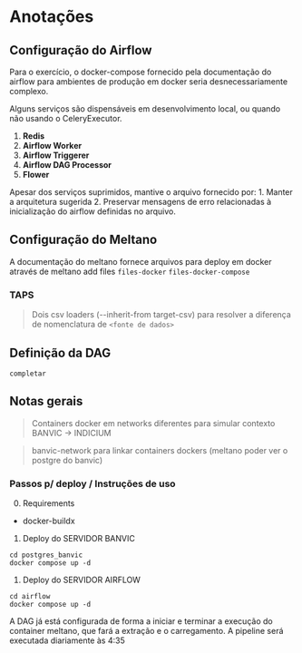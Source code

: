 # Anotações

## Configuração do Airflow

Para o exercício, o docker-compose fornecido pela documentação do airflow para ambientes de produção em docker seria desnecessariamente complexo.

Alguns serviços são dispensáveis em desenvolvimento local, ou quando não usando o CeleryExecutor.

1. **Redis**
2. **Airflow Worker**
3. **Airflow Triggerer**
4. **Airflow DAG Processor**
5. **Flower**

Apesar dos serviços suprimidos, mantive o arquivo fornecido por:
    1. Manter a arquitetura sugerida
    2. Preservar mensagens de erro relacionadas à inicialização do airflow definidas no arquivo.


## Configuração do Meltano

A documentação do meltano fornece arquivos para deploy em docker através de meltano add files `files-docker` `files-docker-compose` 

### TAPS
 > Dois csv loaders (--inherit-from target-csv) para resolver a diferença de nomenclatura de ```<fonte de dados>```


## Definição da DAG
```
completar
```
## Notas gerais

> Containers docker em networks diferentes para simular contexto BANVIC -> INDICIUM

> banvic-network para linkar containers dockers (meltano poder ver o postgre do banvic)



### Passos p/ deploy / Instruções de uso 

0. Requirements 
- docker-buildx
  
1. Deploy do SERVIDOR BANVIC
``` 
cd postgres_banvic 
docker compose up -d
```

1. Deploy do SERVIDOR AIRFLOW
```
cd airflow
docker compose up -d
```

A DAG já está configurada de forma a iniciar e terminar a execução do container meltano, que fará a extração e o carregamento. A pipeline será executada diariamente às 4:35



